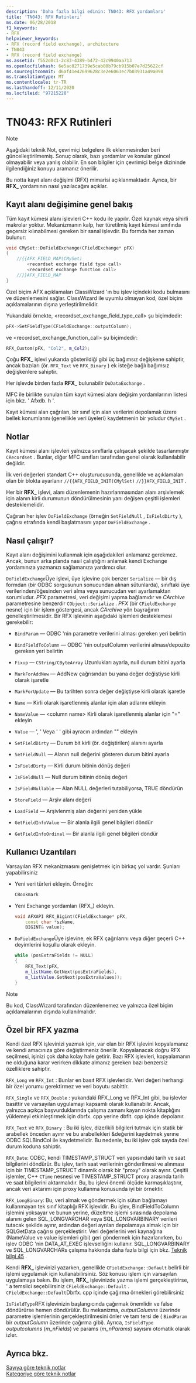 ```yaml
---
description: 'Daha fazla bilgi edinin: TN043: RFX yordamları'
title: 'TN043: RFX Rutinleri'
ms.date: 06/28/2018
f1_keywords:
- RFX
helpviewer_keywords:
- RFX (record field exchange), architecture
- TN043
- RFX (record field exchange)
ms.assetid: f552d0c1-2c83-4389-b472-42c9940aa713
ms.openlocfilehash: 6e5ac8271739e5cab80b79cb915b07e7d25622cf
ms.sourcegitcommit: d6af41e42699628c3e2e6063ec7b03931a49a098
ms.translationtype: MT
ms.contentlocale: tr-TR
ms.lasthandoff: 12/11/2020
ms.locfileid: "97215228"
---
```

# <a name="tn043-rfx-routines"></a>TN043: RFX Rutinleri

> [!NOTE]
> Aşağıdaki teknik Not, çevrimiçi belgelere ilk eklenmesinden beri güncelleştirilmemiş. Sonuç olarak, bazı yordamlar ve konular güncel olmayabilir veya yanlış olabilir. En son bilgiler için çevrimiçi belge dizininde ilgilendiğiniz konuyu aramanız önerilir.

Bu notta kayıt alanı değişimi (RFX) mimarisi açıklanmaktadır. Ayrıca, bir **RFX_** yordamının nasıl yazılacağını açıklar.

## <a name="overview-of-record-field-exchange"></a>Kayıt alanı değişimine genel bakış

Tüm kayıt kümesi alanı işlevleri C++ kodu ile yapılır. Özel kaynak veya sihirli makrolar yoktur. Mekanizmanın kalp, her türetilmiş kayıt kümesi sınıfında geçersiz kılınabilmesi gereken bir sanal işlevdir. Bu formda her zaman bulunur:

```cpp
void CMySet::DoFieldExchange(CFieldExchange* pFX)
{
    //{{AFX_FIELD_MAP(CMySet)
        <recordset exchange field type call>
        <recordset exchange function call>
    //}}AFX_FIELD_MAP
}
```

Özel biçim AFX açıklamaları ClassWizard 'ın bu işlev içindeki kodu bulmasını ve düzenlemesini sağlar. ClassWizard ile uyumlu olmayan kod, özel biçim açıklamalarının dışına yerleştirilmelidir.

Yukarıdaki örnekte, \<recordset_exchange_field_type_call> şu biçimdedir:

```cpp
pFX->SetFieldType(CFieldExchange::outputColumn);
```

ve \<recordset_exchange_function_call> şu biçimdedir:

```cpp
RFX_Custom(pFX, "Col2", m_Col2);
```

Çoğu **RFX_** işlevi yukarıda gösterildiği gibi üç bağımsız değişkene sahiptir, ancak bazıları (ör. `RFX_Text` ve `RFX_Binary` ) ek isteğe bağlı bağımsız değişkenlere sahiptir.

Her işlevde birden fazla **RFX_** bulunabilir `DoDataExchange` .

MFC ile birlikte sunulan tüm kayıt kümesi alanı değişim yordamlarının listesi için bkz. ' Afxdb. h '.

Kayıt kümesi alan çağrıları, bir sınıf için alan verilerini depolamak üzere bellek konumlarını (genellikle veri üyeleri) kaydetmenin bir yoludur `CMySet` .

## <a name="notes"></a>Notlar

Kayıt kümesi alanı işlevleri yalnızca sınıflarla çalışacak şekilde tasarlanmıştır `CRecordset` . Bunlar, diğer MFC sınıfları tarafından genel olarak kullanılabilir değildir.

İlk veri değerleri standart C++ oluşturucusunda, genellikle ve açıklamaları olan bir blokta ayarlanır `//{{AFX_FIELD_INIT(CMylSet)` `//}}AFX_FIELD_INIT` .

Her bir **RFX_** işlevi, alanı düzenlemenin hazırlanmasından alanı arşivlemek için alanın kirli durumunun döndürülmesinin yanı değişen çeşitli işlemleri desteklemelidir.

Çağıran her işlev `DoFieldExchange` (örneğin `SetFieldNull` , `IsFieldDirty` ), çağrısı etrafında kendi başlatmasını yapar `DoFieldExchange` .

## <a name="how-does-it-work"></a>Nasıl çalışır?

Kayıt alanı değişimini kullanmak için aşağıdakileri anlamanız gerekmez. Ancak, bunun arka planda nasıl çalıştığını anlamak kendi Exchange yordamınıza yazmanızı sağlamanıza yardımcı olur.

`DoFieldExchange`Üye işlevi, üye işlevine çok benzer `Serialize` — bir dış formdan (bir ODBC sorgusunun sonucundan alınan sütunlarda), sınıftaki üye verilerinden/öğesinden veri alma veya sunucudan veri ayarlamaktan sorumludur. *PFX* parametresi, veri değişimi yapma bağlamıdır ve *CArchive* parametresine benzerdir `CObject::Serialize` . *PFX* (bir `CFieldExchange` nesne) için bir işlem göstergesi, ancak *CArchive* yön bayrağının genelleştirilmesidir. Bir RFX işlevinin aşağıdaki işlemleri desteklemesi gerekebilir:

- `BindParam` — ODBC 'nin parametre verilerini alması gereken yeri belirtin

- `BindFieldToColumn` — ODBC 'nin outputColumn verilerini alması/depozito gereken yeri belirtin

- `Fixup` — `CString/CByteArray` Uzunlukları ayarla, null durum bitini ayarla

- `MarkForAddNew` — AddNew çağrısından bu yana değer değiştiyse kirli olarak işaretle

- `MarkForUpdate` — Bu tarihten sonra değer değiştiyse kirli olarak işaretle

- `Name` — Kirli olarak işaretlenmiş alanlar için alan adlarını ekleyin

- `NameValue` — \<column name> Kirli olarak işaretlenmiş alanlar için "=" ekleyin

- `Value` — ', ' Veya ' ' gibi ayracın ardından "" ekleyin

- `SetFieldDirty` — Durum bit kirli (ör. değiştirilen) alanını ayarla

- `SetFieldNull` — Alanın null değerini gösteren durum bitini ayarla

- `IsFieldDirty` — Kirli durum bitinin dönüş değeri

- `IsFieldNull` — Null durum bitinin dönüş değeri

- `IsFieldNullable` — Alan NULL değerleri tutabiliyorsa, TRUE döndürün

- `StoreField` — Arşiv alanı değeri

- `LoadField` — Arşivlenmiş alan değerini yeniden yükle

- `GetFieldInfoValue` — Bir alanla ilgili genel bilgileri döndür

- `GetFieldInfoOrdinal` — Bir alanla ilgili genel bilgileri döndür

## <a name="user-extensions"></a>Kullanıcı Uzantıları

Varsayılan RFX mekanizmasını genişletmek için birkaç yol vardır. Şunları yapabilirsiniz

- Yeni veri türleri ekleyin. Örneğin:

    ```cpp
    CBookmark
    ```

- Yeni Exchange yordamları (RFX_) ekleyin.

    ```cpp
    void AFXAPI RFX_Bigint(CFieldExchange* pFX,
        const char *szName,
        BIGINT& value);
    ```

- `DoFieldExchange`Üye işlevine, ek RFX çağrılarını veya diğer geçerli C++ deyimlerini koşullu olarak ekleyin.

    ```cpp
    while (posExtraFields != NULL)
    {
        RFX_Text(pFX,
        m_listName.GetNext(posExtraFields),
        m_listValue.GetNext(posExtraValues));
    }
    ```

> [!NOTE]
> Bu kod, ClassWizard tarafından düzenlenemez ve yalnızca özel biçim açıklamalarının dışında kullanılmalıdır.

## <a name="writing-a-custom-rfx"></a>Özel bir RFX yazma

Kendi özel RFX işlevinizi yazmak için, var olan bir RFX işlevini kopyalamanız ve kendi amacınıza göre değiştirmeniz önerilir. Kopyalanacak doğru RFX seçilmesi, işinizi çok daha kolay hale getirir. Bazı RFX işlevleri, kopyalamanın ne olduğuna karar verirken dikkate almanız gereken bazı benzersiz özelliklere sahiptir.

`RFX_Long` ve `RFX_Int` : Bunlar en basıt RFX işlevleridir. Veri değeri herhangi bir özel yorumu gerektirmez ve veri boyutu sabittir.

`RFX_Single` ve `RFX_Double` : yukarıdaki RFX_Long ve RFX_Int gibi, bu işlevler basittir ve varsayılan uygulamayı kapsamlı olarak kullanabilir. Ancak, yalnızca açıkça başvurduklarında çalışma zamanı kayan nokta kitaplığını yüklemeyi etkinleştirmek için dbrfx. cpp yerine dbflt. cpp içinde depolanır.

`RFX_Text` ve `RFX_Binary` : Bu iki işlev, dize/ikili bilgileri tutmak için statik bir arabellek önceden ayırır ve bu arabellekleri &değerini kaydetmek yerıne ODBC SQLBindCol ile kaydetmelidir. Bu nedenle, bu iki işlev çok sayıda özel durum koduna sahiptir.

`RFX_Date`: ODBC, kendi TIMESTAMP_STRUCT veri yapısındaki tarih ve saat bilgilerini döndürür. Bu işlev, tarih saat verilerinin gönderilmesi ve alınması için bir TIMESTAMP_STRUCT dinamik olarak bir "proxy" olarak ayırır. Çeşitli işlemler, C++ `CTime` nesnesi ve TIMESTAMP_STRUCT proxy arasında tarih ve saat bilgilerini aktarmalıdır. Bu, bu işlevi önemli ölçüde karmaşıklaştırır, ancak veri aktarımı için proxy kullanma konusunda iyi bir örnektir.

`RFX_LongBinary`: Bu, veri almak ve göndermek için sütun bağlamayı kullanmayan tek sınıf kitaplığı RFX işlevidir. Bu işlev, BindFieldToColumn işlemini yoksayar ve bunun yerine, düzeltme işlemi sırasında depolama alanını gelen SQL_LONGVARCHAR veya SQL_LONGVARBINARY verileri tutacak şekilde ayırır, ardından değeri ayrılan depolamaya almak için bir SQLGetData çağrısı gerçekleştirir. Veri değerlerini veri kaynağına (NameValue ve value işlemleri gibi) geri göndermek için hazırlanırken, bu işlev ODBC 'nin DATA_AT_EXEC işlevselliğini kullanır. SQL_LONGVARBINARY ve SQL_LONGVARCHARs çalışma hakkında daha fazla bilgi için bkz. [Teknik bilgi 45](../mfc/tn045-mfc-database-support-for-long-varchar-varbinary.md) .

Kendi **RFX_** işlevinizi yazarken, genellikle `CFieldExchange::Default` belirli bir işlemi uygulamak için kullanabilirsiniz. Söz konusu işlem için varsayılan uygulamaya bakın. Bu işlem, **RFX_** işlevinizde yazma işlemi gerçekleştirirse, ' a temsilci seçebilirsiniz `CFieldExchange::Default` . `CFieldExchange::Default`Dbrfx. cpp içinde çağırma örnekleri görebilirsiniz

`IsFieldType`RFX işlevinizin başlangıcında çağırmak önemlidir ve false döndürürse hemen döndürülür. Bu mekanizma, *outputColumns* üzerinde parametre işlemlerinin gerçekleştirilmesini önler ve tam tersi de ( `BindParam` bir *outputColumn* üzerinde çağırma gibi). Ayrıca, `IsFieldType` *outputcolumns* (*m_nFields*) ve params (*m_nParams*) sayısını otomatik olarak izler.

## <a name="see-also"></a>Ayrıca bkz.

[Sayıya göre teknik notlar](../mfc/technical-notes-by-number.md)<br/>
[Kategoriye göre teknik notlar](../mfc/technical-notes-by-category.md)
